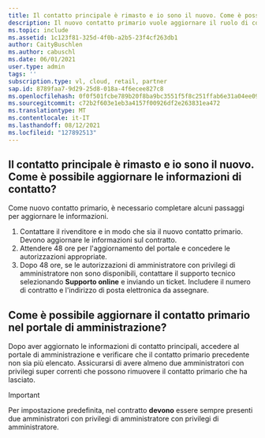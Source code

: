 ```yaml
---
title: Il contatto principale è rimasto e io sono il nuovo. Come è possibile aggiornare le informazioni di contatto?
description: Il nuovo contatto primario vuole aggiornare il ruolo di contatto primario o con privilegi di amministratore con privilegi di amministratore.
ms.topic: include
ms.assetid: 1c123f81-325d-4f0b-a2b5-23f4cf263db1
author: CaityBuschlen
ms.author: cabuschl
ms.date: 06/01/2021
user.type: admin
tags: ''
subscription.type: vl, cloud, retail, partner
sap.id: 8789faa7-9d29-25d8-018a-4f6ecee827c8
ms.openlocfilehash: 0f0f501fcbe789b20f8ba9bc3551f5f8c251ffab6e31a04ee0941389860b479c
ms.sourcegitcommit: c72b2f603e1eb3a4157f00926df2e263831ea472
ms.translationtype: MT
ms.contentlocale: it-IT
ms.lasthandoff: 08/12/2021
ms.locfileid: "127892513"
---
```

## <a name="our-primary-contact-left-and-im-the-new-one-how-can-i-update-the-contact-info"></a>Il contatto principale è rimasto e io sono il nuovo. Come è possibile aggiornare le informazioni di contatto?

Come nuovo contatto primario, è necessario completare alcuni passaggi per aggiornare le informazioni.

1. Contattare il rivenditore e in modo che sia il nuovo contatto primario. Devono aggiornare le informazioni sul contratto.
2. Attendere 48 ore per l'aggiornamento del portale e concedere le autorizzazioni appropriate.
3. Dopo 48 ore, se le autorizzazioni di amministratore con privilegi di amministratore non sono disponibili, contattare il supporto tecnico selezionando **Supporto online** e inviando un ticket. Includere il numero di contratto e l'indirizzo di posta elettronica da assegnare.
    
## <a name="how-can-i-update-the-primary-contact-on-the-admin-portal"></a>Come è possibile aggiornare il contatto primario nel portale di amministrazione?
Dopo aver aggiornato le informazioni di contatto principali, accedere al portale di amministrazione e verificare che il contatto primario precedente non sia più elencato. Assicurarsi di avere almeno due amministratori con privilegi super correnti che possono rimuovere il contatto primario che ha lasciato.
> [!Important]
> Per impostazione predefinita, nel contratto **devono** essere sempre presenti due amministratori con privilegi di amministratore con privilegi di amministratore.
